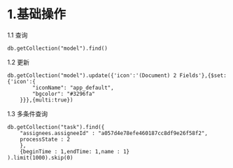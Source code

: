 # 1.基础操作

1.1 查询

```text
db.getCollection("model").find()
```

1.2 更新

```text
db.getCollection("model").update({'icon':'(Document) 2 Fields'},{$set:{'icon':{
        "iconName": "app_default",
        "bgcolor": "#3296fa"
    }}},{multi:true})
```

1.3 多条件查询

```text
db.getCollection("task").find({
    "assignees.assigneeId" : "a057d4e78efe460187cc8df9e26f58f2",
    processState : 2
    },
    {beginTime : 1,endTime: 1,name : 1}
).limit(1000).skip(0)
```

